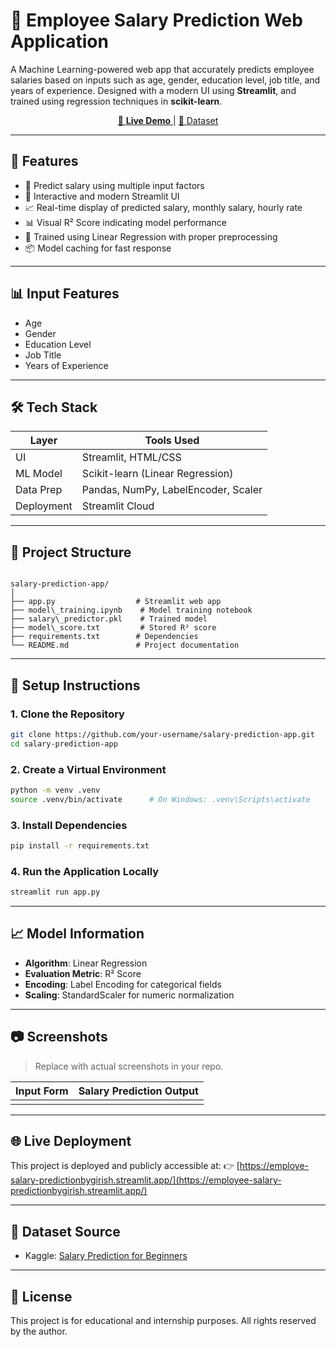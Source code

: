 # 💼 Employee Salary Prediction Web Application

A Machine Learning-powered web app that accurately predicts employee salaries based on inputs such as age, gender, education level, job title, and years of experience. Designed with a modern UI using **Streamlit**, and trained using regression techniques in **scikit-learn**.

<p align="center">
  <a href="https://employee-salary-predictionbygirish.streamlit.app/" target="_blank">
    🔗 <strong>Live Demo</strong>
  </a> |
  <a href="https://www.kaggle.com/datasets/rkiattisak/salaly-prediction-for-beginer/data" target="_blank">
    📂 Dataset
  </a>
</p>

---

## 🚀 Features

- 🔢 Predict salary using multiple input factors
- 🎨 Interactive and modern Streamlit UI
- 📈 Real-time display of predicted salary, monthly salary, hourly rate
- 📊 Visual R² Score indicating model performance
- 🧠 Trained using Linear Regression with proper preprocessing
- 📦 Model caching for fast response

---

## 📊 Input Features

- Age
- Gender
- Education Level
- Job Title
- Years of Experience

---

## 🛠 Tech Stack

| Layer       | Tools Used                        |
|-------------|-----------------------------------|
| UI          | Streamlit, HTML/CSS               |
| ML Model    | Scikit-learn (Linear Regression)  |
| Data Prep   | Pandas, NumPy, LabelEncoder, Scaler |
| Deployment  | Streamlit Cloud                   |

---

## 📁 Project Structure

```

salary-prediction-app/
│
├── app.py                  # Streamlit web app
├── model\_training.ipynb    # Model training notebook
├── salary\_predictor.pkl    # Trained model
├── model\_score.txt         # Stored R² score
├── requirements.txt        # Dependencies
└── README.md               # Project documentation

````

---

## 🔧 Setup Instructions

### 1. Clone the Repository
```bash
git clone https://github.com/your-username/salary-prediction-app.git
cd salary-prediction-app
````

### 2. Create a Virtual Environment

```bash
python -m venv .venv
source .venv/bin/activate      # On Windows: .venv\Scripts\activate
```

### 3. Install Dependencies

```bash
pip install -r requirements.txt
```

### 4. Run the Application Locally

```bash
streamlit run app.py
```

---

## 📈 Model Information

* **Algorithm**: Linear Regression
* **Evaluation Metric**: R² Score
* **Encoding**: Label Encoding for categorical fields
* **Scaling**: StandardScaler for numeric normalization

---

## 📷 Screenshots

> Replace with actual screenshots in your repo.

| Input Form                               | Salary Prediction Output                 |
| ---------------------------------------- | ---------------------------------------- |
| ![]() | ![]() |

---

## 🌐 Live Deployment

This project is deployed and publicly accessible at:
👉 [https://employe-salary-predictionbygirish.streamlit.app/](https://employee-salary-predictionbygirish.streamlit.app/)

---

## 📄 Dataset Source

* Kaggle: [Salary Prediction for Beginners](https://www.kaggle.com/datasets/rkiattisak/salaly-prediction-for-beginer/data)

---

## 📌 License
This project is for educational and internship purposes. All rights reserved by the author.
